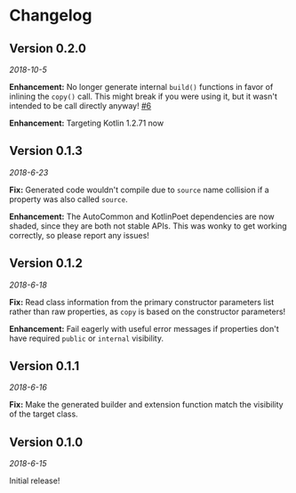Changelog
=========

Version 0.2.0
----------------------------

_2018-10-5_

**Enhancement:** No longer generate internal `build()` functions in favor of inlining the `copy()` call. This might break if you were using it, but it wasn't intended to be call directly anyway! [#6](https://github.com/hzsweers/copydynamic/pull/6)

**Enhancement:** Targeting Kotlin 1.2.71 now

Version 0.1.3
----------------------------

_2018-6-23_

**Fix:** Generated code wouldn't compile due to `source` name collision if a property was also called `source`.

**Enhancement:** The AutoCommon and KotlinPoet dependencies are now shaded, since they are both not stable APIs. This was wonky to get working correctly, so please report any issues!

Version 0.1.2
----------------------------

_2018-6-18_

**Fix:** Read class information from the primary constructor parameters list rather than raw properties, as `copy` is based on the constructor parameters!

**Enhancement:** Fail eagerly with useful error messages if properties don't have required `public` or `internal` visibility.

Version 0.1.1
----------------------------

_2018-6-16_

**Fix:** Make the generated builder and extension function match the visibility of the target class.

Version 0.1.0
----------------------------

_2018-6-15_

Initial release!
